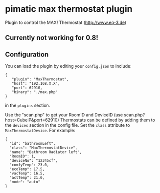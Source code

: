 pimatic max thermostat plugin
=======================
Plugin to control the MAX! Thermostat (http://www.eq-3.de)


Currently not working for 0.8!
-------------


Configuration
-------------
You can load the plugin by editing your `config.json` to include:

    { 
       "plugin": "MaxThermostat",
       "host": "192.168.X.X",
       "port": 62910,
       "binary": "./max.php"
    }

in the `plugins` section.

Use the "scan.php" to get your RoomID and DeviceID (use scan.php?host=CubeIP&port=62910)
Thermostats can be defined by adding them to the `devices` section in the config file.
Set the `class` attribute to `MaxThermostatDevice`. For example:

    { 
      "id": "bathroomLeft",
      "class": "MaxThermostatDevice", 
      "name": "Bathroom Radiator left",
      "RoomID": 1,
      "deviceNo": "12345cf",
      "comfyTemp": 23.0,
      "ecoTemp": 17.5,
      "vacTemp": 16.5,
      "actTemp": 21.0,
      "mode": "auto"
    }
